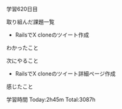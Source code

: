 学習620日目

取り組んだ課題一覧

- RailsでX cloneのツイート作成


わかったこと

次にやること

- RailsでX cloneのツイート詳細ページ作成

感じたこと

学習時間 Today:2h45m Total:3087h